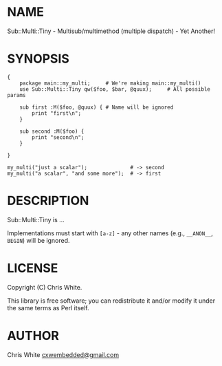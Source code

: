 # NAME

Sub::Multi::Tiny - Multisub/multimethod (multiple dispatch) - Yet Another!

# SYNOPSIS

    {
        package main::my_multi;     # We're making main::my_multi()
        use Sub::Multi::Tiny qw($foo, $bar, @quux);     # All possible params

        sub first :M($foo, @quux) { # Name will be ignored
            print "first\n";
        }

        sub second :M($foo) {
            print "second\n";
        }

    }

    my_multi("just a scalar");              # -> second
    my_multi("a scalar", "and some more");  # -> first

# DESCRIPTION

Sub::Multi::Tiny is ...

Implementations must start with `[a-z]` - any other names (e.g., `__ANON__`,
`BEGIN`) will be ignored.

# LICENSE

Copyright (C) Chris White.

This library is free software; you can redistribute it and/or modify
it under the same terms as Perl itself.

# AUTHOR

Chris White <cxwembedded@gmail.com>
